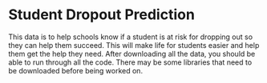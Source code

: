 # Student Dropout Prediction
This data is to help schools know if a student is at risk for dropping out so they can help them succeed.
This will make life for students easier and help them get the help they need.
After downloading all the data, you should be able to run through all the code. 
There may be some libraries that need to be downloaded before being worked on.
